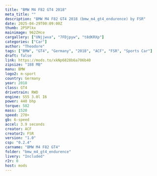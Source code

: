 ```yaml
--- 
title: "BMW M4 F82 GT4 2018"
meta_title: ""
description: "BMW M4 F82 GT4 2018 (bmw_m4_gt4_endurence) by FSR"
date: 2025-04-29T00:09:00Z
thumb: 2P5Plkx
mainimage: 962ZHce
cargallery: ["UNjjwva", "7FDjpyw", "t8dKRXp"]
categories: ["Car"]
author: "Theodore"
tags: ["BMW", "GT4", "Germany", "2018", "ACF", "FSR", "Sports Car"]
draft: false
link: https://mods.to/xkNp6828b6a706b40
zipsize: "188 MB"
manu: BMW
logo2: m-sport
country: Germany
year: 2018
class: GT4
drivetrain: RWD
engine: S55 3.0l I6
power: 440 bhp
torque: 582
mass: 1520
speed: 270+
gb: 6-speed
accel: 3.9 seconds
creator: ACF
creator2: FSR
version: "1.0"
csp: "0.2.4"
carname: "BMW M4 F82 GT4"
folder: "bmw_m4_gt4_endurence"
livery: "Included"
r2r: 0
host: mods
---
```

